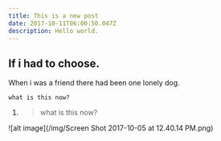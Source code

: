 ```yaml
---
title: This is a new post
date: 2017-10-11T06:00:50.047Z
description: Hello world.
---
```

## If i had to choose.

When i was a friend there had been one lonely dog. 

`what is this now?`

1. > what is this now?

![alt image](/img/Screen Shot 2017-10-05 at 12.40.14 PM.png)
